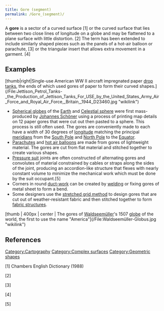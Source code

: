 ```yaml
---
title: Gore (segment)
permalink: /Gore_(segment)/
---
```


A **gore** is a sector of a curved surface [1] or the curved surface
that lies between two close lines of longitude on a globe and may be
flattened to a plane surface with little distortion. [2] The term has
been extended to include similarly shaped pieces such as the panels of a
hot-air balloon or parachute, [3] or the triangular insert that allows
extra movement in a garment. [4]

## Examples

[thumb\|right\|Single-use American WW II aircraft impregnated paper
[drop tanks](drop_tank "wikilink"), the ends of which used gores of
paper to form their curved
shapes.](/File:Jettison_Petrol_Tanks-_the_Production_of_Jettison_Tanks_For_USE_by_the_United_States_Army_Air_Force_and_Royal_Air_Force,_Britain,_1944_D23460.jpg "wikilink")

-   [Spherical globes](/Globe#Spherical_globe "wikilink") of the
    [Earth](/Earth "wikilink") and [Celestial
    sphere](/Celestial_sphere "wikilink") were first mass-produced by
    [Johannes Schöner](/Johannes_Schöner "wikilink") using a process of
    printing map details on 12 paper gores that were cut out then pasted
    to a sphere. This process is still often used. The gores are
    conveniently made to each have a width of 30 degrees of
    [longitude](/longitude "wikilink") matching the principal
    [meridians](/Meridian_(geography) "wikilink") from the [South
    Pole](/South_Pole "wikilink") and [North
    Pole](/North_Pole "wikilink") to the [Equator](/Equator "wikilink").
-   [Parachutes](/Parachute "wikilink") and [hot air
    balloons](/hot_air_balloon "wikilink") are made from gores of
    lightweight material. The gores are cut from flat material and
    stitched together to create various shapes.
-   [Pressure suit](/Pressure_suit "wikilink") joints are often
    constructed of alternating gores and convolutes of material
    constrained by cables or straps along the sides of the joint,
    producing an accordion-like structure that flexes with nearly
    constant volume to minimize the mechanical work which must be done
    by the suit occupant.[5]
-   Corners in round [duct-work](/Duct_(HVAC) "wikilink") can be created
    by [welding](/welding "wikilink") or fixing gores of metal sheet to
    form a bend.
-   Some designers use the [stretched grid
    method](/stretched_grid_method "wikilink") to design gores that are
    cut out of weather-resistant fabric and then stitched together to
    form [fabric structures](/fabric_structure "wikilink").

[thumb \| 400px \| center \| The gores of
[Waldseemüller](Waldseemüller "wikilink")'s 1507
[globe](/globe "wikilink") of the world, the first to use the name
"America"](/File:Waldseemüller-Globus.jpg "wikilink")

## References

[Category:Cartography](/Category:Cartography "wikilink")
[Category:Complex surfaces](/Category:Complex_surfaces "wikilink")
[Category:Geometric shapes](/Category:Geometric_shapes "wikilink")

[1] Chambers English Dictionary (1988)

[2]

[3]

[4]

[5]